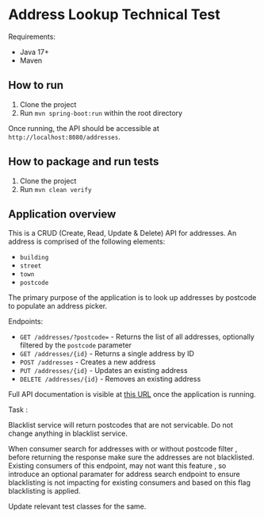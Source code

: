 # Address Lookup Technical Test

Requirements:

* Java 17+
* Maven

## How to run

1. Clone the project
2. Run `mvn spring-boot:run` within the root directory

Once running, the API should be accessible at `http://localhost:8080/addresses`.

## How to package and run tests

1. Clone the project
2. Run `mvn clean verify`

## Application overview

This is a CRUD (Create, Read, Update & Delete) API for addresses. An address is comprised of the following elements:

* `building`
* `street`
* `town`
* `postcode`

The primary purpose of the application is to look up addresses by postcode to populate an address picker.

Endpoints:

* `GET /addresses/?postcode=` - Returns the list of all addresses, optionally filtered by the `postcode` parameter
* `GET /addresses/{id}` - Returns a single address by ID
* `POST /addresses` - Creates a new address
* `PUT /addresses/{id}` - Updates an existing address
* `DELETE /addresses/{id}` - Removes an existing address


Full API documentation is visible at [this URL](http://localhost:8080/swagger-ui/index.html) once the application is running.

Task :

Blacklist service will return postcodes that are not servicable. Do not change anything in blacklist service.

When consumer search for addresses with or without postcode filter , before returning the response make sure the addresses are not blacklisted. 
Existing consumers of this endpoint, may not want this feature , so introduce an optional paramater for address search endpoint to ensure blacklisting is not impacting for existing consumers and based on this flag blacklisting is applied.

Update relevant test classes for the same.

